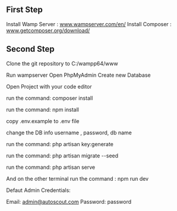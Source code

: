 ## First Step

Install Wamp Server : www.wampserver.com/en/
Install Composer : www.getcomposer.org/download/

## Second Step

Clone the git repository to C:/wampp64/www

Run wampserver
Open PhpMyAdmin
Create new Database

Open Project with your code editor

run the command: composer install

run the command: npm install

copy .env.example to .env file

change the DB info username , password, db name

run the command: php artisan key:generate

run the command: php artisan migrate --seed

run the command: php artisan serve

And on the other terminal run the command : npm run dev

Defaut Admin Credentials:

Email: admin@autoscout.com
Password: password
